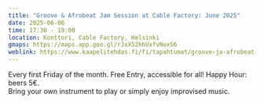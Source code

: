 ```yaml
---
title: "Groove & Afrobeat Jam Session at Cable Factory: June 2025"
date: 2025-06-06
time: 17:30 - 19:00
location: Konttori, Cable Factory, Helsinki
gmaps: https://maps.app.goo.gl/rJxX52hhUxfvNuxS6
weblink: https://www.kaapelitehdas.fi/fi/tapahtumat/groove-ja-afrobeat-jam-session/
---
```

Every first Friday of the month. Free Entry, accessible for all! Happy Hour: beers 5€.  
Bring your own instrument to play or simply enjoy improvised music.